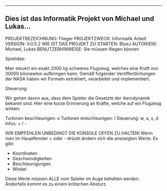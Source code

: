 ------------------------------------------------------------------------
Dies ist das Informatik Projekt von Michael und Lukas...
------------------------------------------------------------------------

PROJEKTBEZEICHNUNG:             Flieger
PROJEKTZWECK:                   Informatik Arbeit
VERSION:                        V.0.5.2
WIE IST DAS PROJEKT ZU STARTEN: BlueJ
AUTOR(EN):                      Michael, Lukas
BENUTZERHINWEISE:               Sie müssen fliegen können

Spielidee: 

Man steuert ein exakt 2000 kg schweres Flugzeug, welches eine Kraft von 30000 kilonewton aufbringen kann. Gemäß folgender Veröffentlichungen der NASA haben wir Formeln extrahiert, verarbeitet und implementiert.

Steuerung:

Wir gehen davon aus, dass dem Spieler die Gesetzte der Aerodynamik bekannt sind. Hier eine kurze Erinnerung an Kräfte, welche auf ein Flugzeug wirken:



Turbinen beschleunigen: o
Turbinen entschleunigen: l
Steuerung: w, a, s, d
Infos: + / -

WIR EMPFEHLEN UNBEDINGT DIE KONSOLE OFFEN ZU HALTEN!
Wenn man im Hauptfenster + oder - drückt ändern sich die anezeigten Werte. Es gibt: 

- Koordinaten
- Geschwindigkeiten
- Beschleunigungen
- Winkel

Diese Werte müssen ALLE vom Spieler im Auge behalten werden. Anderfalls kommt es zu einem kritischen Absturz.
